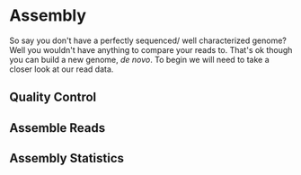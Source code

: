 # Assembly

So say you don't have a perfectly sequenced/ well characterized genome? Well you wouldn't have anything to compare your reads to. That's ok though you can build a new genome, *de novo*. To begin we will need to take a closer look at our read data.

## Quality Control

## Assemble Reads

## Assembly Statistics
